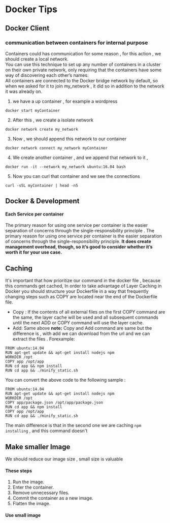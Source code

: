 # Docker Tips

## Docker Client
### communication between containers for internal purpose
Containers could has communication for some reason , for this action , we should create a local network.<br/>
You can use this technique to set up any number of containers in a cluster on their
own private network, only requiring that the containers have some way of discovering
each other’s names.<br/>
All containers are connected to the Docker bridge network by default, so when we
asked for it to join my_network , it did so in addition to the network it was already on. 
1) we have a up container , for example a wordpress
```
docker start myContainer
```
2) After this , we create a isolate network
```
docker network create my_network
```
3) Now , we should append this network to our container
```
docker network connect my_network myContainer
```
4) We create another container , and we append that network to it ,
```
docker run -it --network my_network ubuntu:16.04 bash
```
5) Now you can curl that container and we see the connections
```
curl -sSL myContainer | head -n5
```

## Docker & Development
#### Each Service per container
The primary reason for using one service per container is the easier separation of concerns through the single-responsibility principle . The primary reason for using one service per container is the easier separation of concerns through the single-responsibility principle.
**It does create management overhead, though, so it’s good to consider whether it’s worth it for your use case.**

## Caching
It's important that how prioritize our command in the docker file , because this commands get cached,
In order to take advantage of Layer Caching in Docker you should structure your Dockerfile in a way that frequently changing steps such as COPY are located near the end of the Dockerfile file. 
- Copy :
 If the contents of all external files on the first COPY command are the same, the layer cache will be used and all subsequent commands until the next ADD or COPY command will use the layer cache.
- Add: Same above
**note:** Copy and Add command are same but the difference is , with add we can download from the url and we can extract the files .
Forexample:
```
FROM ubuntu:14.04
RUN apt-get update && apt-get install nodejs npm
WORKDIR /opt
COPY app /opt/app
RUN cd app && npm install
RUN cd app && ./minify_static.sh
```
You can convert the above code to the following sample : 
```
FROM ubuntu:14.04
RUN apt-get update && apt-get install nodejs npm
WORKDIR /opt
COPY app/package.json /opt/app/package.json
RUN cd app && npm install
COPY app /opt/app
RUN cd app && ./minify_static.sh
```
The main difference is that in the second one we are caching `npm installing` , and this command doesn't 


## Make smaller Image
We should reduce our image size , small size is valuable
#### These steps
1) Run the image.
2) Enter the container.
3) Remove unnecessary files.
4) Commit the container as a new image.
5) Flatten the image.

#### Use small image


